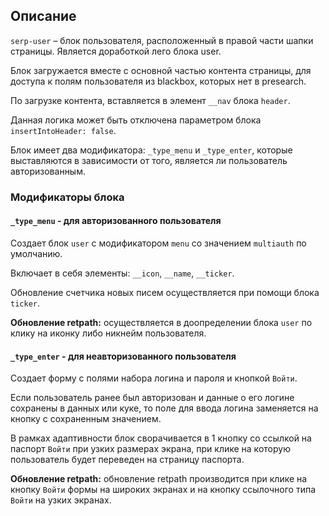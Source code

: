 ## Описание
`serp-user` – блок пользователя, расположенный в правой части шапки страницы. Является доработкой лего блока user.

Блок загружается вместе с основной частью контента страницы, для доcтупа к полям пользователя из blackbox, которых нет в presearch.

По загрузке контента, вставляется в элемент `__nav` блока `header`.

Данная логика может быть отключена параметром блока `insertIntoHeader: false`.

Блок имеет два модификатора: `_type_menu` и `_type_enter`, которые выставляются в зависимости от того, является ли пользователь авторизованным.

### Модификаторы блока

#### `_type_menu` - для авторизованного пользователя

Cоздает блок `user` с модификатором `menu` со значением `multiauth` по умолчанию.

Включает в себя элементы: `__icon`, `__name`, `__ticker`.

Обновление счетчика новых писем осуществляется при помощи блока `ticker`.

**Обновление retpath:** осуществляется в доопределении блока `user` по клику на иконку либо никнейм пользователя.

#### `_type_enter` - для неавторизованного пользователя

Создает форму с полями набора логина и пароля и кнопкой `Войти`.

Если пользователь ранее был авторизован и данные о его логине сохранены в данных или куке, то поле для ввода логина заменяется на кнопку с сохраненным значением.

В рамках адаптивности блок сворачивается в 1 кнопку со ссылкой на паспорт `Войти` при узких размерах экрана, при клике на которую пользователь будет переведен на страницу паспорта.

**Обновление retpath:** обновление retpath производится при клике на кнопку `Войти` формы на широких экранах и на кнопку ссылочного типа `Войти` на узких экранах.
